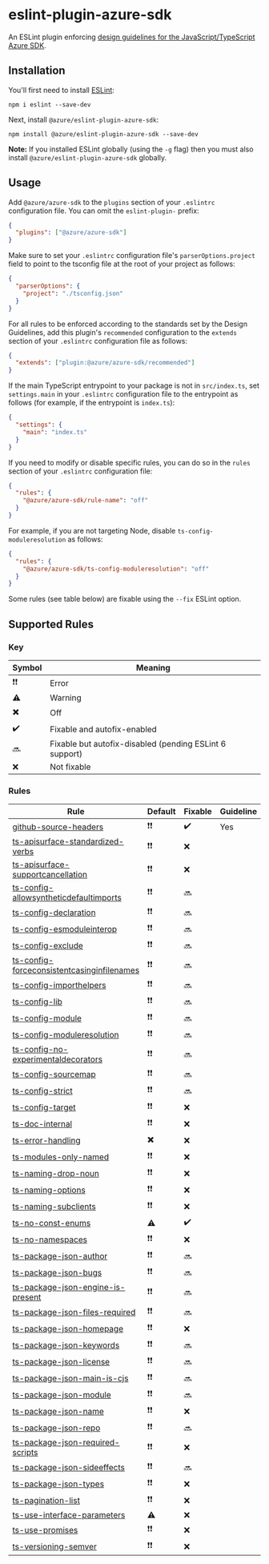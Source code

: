 # eslint-plugin-azure-sdk

An ESLint plugin enforcing [design guidelines for the JavaScript/TypeScript Azure SDK](https://azuresdkspecs.z5.web.core.windows.net/TypeScriptSpec.html).

## Installation

You'll first need to install [ESLint](http://eslint.org):

```shell
npm i eslint --save-dev
```

Next, install `@azure/eslint-plugin-azure-sdk`:

```shell
npm install @azure/eslint-plugin-azure-sdk --save-dev
```

**Note:** If you installed ESLint globally (using the `-g` flag) then you must also install `@azure/eslint-plugin-azure-sdk` globally.

## Usage

Add `@azure/azure-sdk` to the `plugins` section of your `.eslintrc` configuration file. You can omit the `eslint-plugin-` prefix:

```json
{
  "plugins": ["@azure/azure-sdk"]
}
```

Make sure to set your `.eslintrc` configuration file's `parserOptions.project` field to point to the tsconfig file at the root of your project as follows:

```json
{
  "parserOptions": {
    "project": "./tsconfig.json"
  }
}
```

For all rules to be enforced according to the standards set by the Design Guidelines, add this plugin's `recommended` configuration to the `extends` section of your `.eslintrc` configuration file as follows:

```json
{
  "extends": ["plugin:@azure/azure-sdk/recommended"]
}
```

If the main TypeScript entrypoint to your package is not in `src/index.ts`, set `settings.main` in your `.eslintrc` configuration file to the entrypoint as follows (for example, if the entrypoint is `index.ts`):

```json
{
  "settings": {
    "main": "index.ts"
  }
}
```

If you need to modify or disable specific rules, you can do so in the `rules` section of your `.eslintrc` configuration file:

```json
{
  "rules": {
    "@azure/azure-sdk/rule-name": "off"
  }
}
```

For example, if you are not targeting Node, disable `ts-config-moduleresolution` as follows:

```json
{
  "rules": {
    "@azure/azure-sdk/ts-config-moduleresolution": "off"
  }
}
```

Some rules (see table below) are fixable using the `--fix` ESLint option.

## Supported Rules

### Key

| Symbol                                           | Meaning                                                 |
| ------------------------------------------------ | ------------------------------------------------------- |
| :heavy_exclamation_mark::heavy_exclamation_mark: | Error                                                   |
| :warning:                                        | Warning                                                 |
| :heavy_multiplication_x:                         | Off                                                     |
| :heavy_check_mark:                               | Fixable and autofix-enabled                             |
| :soon:                                           | Fixable but autofix-disabled (pending ESLint 6 support) |
| :x:                                              | Not fixable                                             |

### Rules

| Rule                                                                                                                                  | Default                                          | Fixable            | Guideline |
| ------------------------------------------------------------------------------------------------------------------------------------- | ------------------------------------------------ | ------------------ | --------- |
| [github-source-headers](/tools/eslint-plugin-azure-sdk/docs/rules/github-source-headers.md)                                           | :heavy_exclamation_mark::heavy_exclamation_mark: | :heavy_check_mark: | Yes       |
| [ts-apisurface-standardized-verbs](/tools/eslint-plugin-azure-sdk/docs/rules/ts-apisurface-standardized-verbs.md)                     | :heavy_exclamation_mark::heavy_exclamation_mark: | :x:                |
| [ts-apisurface-supportcancellation](/tools/eslint-plugin-azure-sdk/docs/rules/ts-apisurface-supportcancellation.md)                   | :heavy_exclamation_mark::heavy_exclamation_mark: | :x:                |
| [ts-config-allowsyntheticdefaultimports](/tools/eslint-plugin-azure-sdk/docs/rules/ts-config-allowsyntheticdefaultimports.md)         | :heavy_exclamation_mark::heavy_exclamation_mark: | :soon:             |
| [ts-config-declaration](/tools/eslint-plugin-azure-sdk/docs/rules/ts-config-declaration.md)                                           | :heavy_exclamation_mark::heavy_exclamation_mark: | :soon:             |
| [ts-config-esmoduleinterop](/tools/eslint-plugin-azure-sdk/docs/rules/ts-config-esmoduleinterop.md)                                   | :heavy_exclamation_mark::heavy_exclamation_mark: | :soon:             |
| [ts-config-exclude](/tools/eslint-plugin-azure-sdk/docs/rules/ts-config-exclude.md)                                                   | :heavy_exclamation_mark::heavy_exclamation_mark: | :soon:             |
| [ts-config-forceconsistentcasinginfilenames](/tools/eslint-plugin-azure-sdk/docs/rules/ts-config-forceconsistentcasinginfilenames.md) | :heavy_exclamation_mark::heavy_exclamation_mark: | :soon:             |
| [ts-config-importhelpers](/tools/eslint-plugin-azure-sdk/docs/rules/ts-config-importhelpers.md)                                       | :heavy_exclamation_mark::heavy_exclamation_mark: | :soon:             |
| [ts-config-lib](/tools/eslint-plugin-azure-sdk/docs/rules/ts-config-lib.md)                                                           | :heavy_exclamation_mark::heavy_exclamation_mark: | :soon:             |
| [ts-config-module](/tools/eslint-plugin-azure-sdk/docs/rules/ts-config-module.md)                                                     | :heavy_exclamation_mark::heavy_exclamation_mark: | :soon:             |
| [ts-config-moduleresolution](/tools/eslint-plugin-azure-sdk/docs/rules/ts-config-moduleresolution.md)                                 | :heavy_exclamation_mark::heavy_exclamation_mark: | :soon:             |
| [ts-config-no-experimentaldecorators](/tools/eslint-plugin-azure-sdk/docs/rules/ts-config-no-experimentaldecorators.md)               | :heavy_exclamation_mark::heavy_exclamation_mark: | :soon:             |
| [ts-config-sourcemap](/tools/eslint-plugin-azure-sdk/docs/rules/ts-config-sourcemap.md)                                               | :heavy_exclamation_mark::heavy_exclamation_mark: | :soon:             |
| [ts-config-strict](/tools/eslint-plugin-azure-sdk/docs/rules/ts-config-strict.md)                                                     | :heavy_exclamation_mark::heavy_exclamation_mark: | :soon:             |
| [ts-config-target](/tools/eslint-plugin-azure-sdk/docs/rules/ts-config-target.md)                                                     | :heavy_exclamation_mark::heavy_exclamation_mark: | :x:                |
| [ts-doc-internal](/tools/eslint-plugin-azure-sdk/docs/rules/ts-doc-internal.md)                                                       | :heavy_exclamation_mark::heavy_exclamation_mark: | :x:                |
| [ts-error-handling](/tools/eslint-plugin-azure-sdk/docs/rules/ts-error-handling.md)                                                   | :heavy_multiplication_x:                         | :x:                |
| [ts-modules-only-named](/tools/eslint-plugin-azure-sdk/docs/rules/ts-modules-only-named.md)                                           | :heavy_exclamation_mark::heavy_exclamation_mark: | :x:                |
| [ts-naming-drop-noun](/tools/eslint-plugin-azure-sdk/docs/rules/ts-naming-drop-noun.md)                                               | :heavy_exclamation_mark::heavy_exclamation_mark: | :x:                |
| [ts-naming-options](/tools/eslint-plugin-azure-sdk/docs/rules/ts-naming-options.md)                                                   | :heavy_exclamation_mark::heavy_exclamation_mark: | :x:                |
| [ts-naming-subclients](/tools/eslint-plugin-azure-sdk/docs/rules/ts-naming-subclients.md)                                             | :heavy_exclamation_mark::heavy_exclamation_mark: | :x:                |
| [ts-no-const-enums](/tools/eslint-plugin-azure-sdk/docs/rules/ts-no-const-enums.md)                                                   | :warning:                                        | :heavy_check_mark: |
| [ts-no-namespaces](/tools/eslint-plugin-azure-sdk/docs/rules/ts-no-namespaces.md)                                                     | :heavy_exclamation_mark::heavy_exclamation_mark: | :x:                |
| [ts-package-json-author](/tools/eslint-plugin-azure-sdk/docs/rules/ts-package-json-author.md)                                         | :heavy_exclamation_mark::heavy_exclamation_mark: | :soon:             |
| [ts-package-json-bugs](/tools/eslint-plugin-azure-sdk/docs/rules/ts-package-json-bugs.md)                                             | :heavy_exclamation_mark::heavy_exclamation_mark: | :soon:             |
| [ts-package-json-engine-is-present](/tools/eslint-plugin-azure-sdk/docs/rules/ts-package-json-engine-is-present.md)                   | :heavy_exclamation_mark::heavy_exclamation_mark: | :soon:             |
| [ts-package-json-files-required](/tools/eslint-plugin-azure-sdk/docs/rules/ts-package-json-files-required.md)                         | :heavy_exclamation_mark::heavy_exclamation_mark: | :soon:             |
| [ts-package-json-homepage](/tools/eslint-plugin-azure-sdk/docs/rules/ts-package-json-homepage.md)                                     | :heavy_exclamation_mark::heavy_exclamation_mark: | :x:                |
| [ts-package-json-keywords](/tools/eslint-plugin-azure-sdk/docs/rules/ts-package-json-keywords.md)                                     | :heavy_exclamation_mark::heavy_exclamation_mark: | :soon:             |
| [ts-package-json-license](/tools/eslint-plugin-azure-sdk/docs/rules/ts-package-json-license.md)                                       | :heavy_exclamation_mark::heavy_exclamation_mark: | :soon:             |
| [ts-package-json-main-is-cjs](/tools/eslint-plugin-azure-sdk/docs/rules/ts-package-json-main-is-cjs.md)                               | :heavy_exclamation_mark::heavy_exclamation_mark: | :soon:             |
| [ts-package-json-module](/tools/eslint-plugin-azure-sdk/docs/rules/ts-package-json-module.md)                                         | :heavy_exclamation_mark::heavy_exclamation_mark: | :soon:             |
| [ts-package-json-name](/tools/eslint-plugin-azure-sdk/docs/rules/ts-package-json-name.md)                                             | :heavy_exclamation_mark::heavy_exclamation_mark: | :x:                |
| [ts-package-json-repo](/tools/eslint-plugin-azure-sdk/docs/rules/ts-package-json-repo.md)                                             | :heavy_exclamation_mark::heavy_exclamation_mark: | :soon:             |
| [ts-package-json-required-scripts](/tools/eslint-plugin-azure-sdk/docs/rules/ts-package-json-required-scripts.md)                     | :heavy_exclamation_mark::heavy_exclamation_mark: | :x:                |
| [ts-package-json-sideeffects](/tools/eslint-plugin-azure-sdk/docs/rules/ts-package-json-sideeffects.md)                               | :heavy_exclamation_mark::heavy_exclamation_mark: | :soon:             |
| [ts-package-json-types](/tools/eslint-plugin-azure-sdk/docs/rules/ts-package-json-types.md)                                           | :heavy_exclamation_mark::heavy_exclamation_mark: | :x:                |
| [ts-pagination-list](/tools/eslint-plugin-azure-sdk/docs/rules/ts-pagination-list.md)                                                 | :heavy_exclamation_mark::heavy_exclamation_mark: | :x:                |
| [ts-use-interface-parameters](/tools/eslint-plugin-azure-sdk/docs/rules/ts-use-interface-parameters.md)                               | :warning:                                        | :x:                |
| [ts-use-promises](/tools/eslint-plugin-azure-sdk/docs/rules/ts-use-promises.md)                                                       | :heavy_exclamation_mark::heavy_exclamation_mark: | :x:                |
| [ts-versioning-semver](/tools/eslint-plugin-azure-sdk/docs/rules/ts-versioning-semver.md)                                             | :heavy_exclamation_mark::heavy_exclamation_mark: | :x:                |
